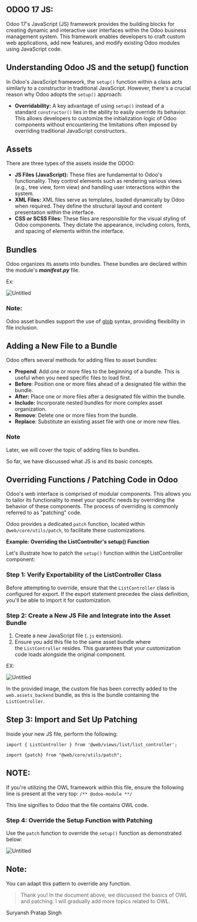 ## ODOO 17 JS:

Odoo 17's JavaScript (JS) framework provides the building blocks for creating dynamic and interactive user interfaces within the Odoo business management system. This framework enables developers to craft custom web applications, add new features, and modify existing Odoo modules using JavaScript code.

## **Understanding Odoo JS and the setup() function**

In Odoo's JavaScript framework, the `setup()` function within a class acts similarly to a constructor in traditional JavaScript. However, there's a crucial reason why Odoo adopts the `setup()` approach:

- **Overridability:** A key advantage of using `setup()` instead of a standard `constructor()` lies in the ability to easily override its behavior. This allows developers to customize the initialization logic of Odoo components without encountering the limitations often imposed by overriding traditional JavaScript constructors..

## Assets

There are three types of the assets inside the ODOO:

- **JS Files (JavaScript):** These files are fundamental to Odoo's functionality. They control elements such as rendering various views (e.g., tree view, form view) and handling user interactions within the system.
- **XML Files:**  XML files serve as templates, loaded dynamically by Odoo when required.  They define the structural layout and content presentation within the interface.
- **CSS or SCSS Files:** These files are responsible for the visual styling of Odoo components. They dictate the appearance, including colors, fonts, and spacing of elements within the interface.

## **Bundles**

Odoo organizes its assets into bundles. These bundles are declared within the module's ***__manifest__.py*** file.

Ex: 

![Untitled](https://prod-files-secure.s3.us-west-2.amazonaws.com/cd67c677-3bbe-491a-ba9d-7c6636182027/51e30b8d-9352-4bb6-98d5-69200558c33f/Untitled.png)

### Note:

Odoo asset bundles support the use of [glob](https://en.wikipedia.org/wiki/Glob_(programming)) syntax, providing flexibility in file inclusion.

## Adding a New File to a Bundle

Odoo offers several methods for adding files to asset bundles:

- **Prepend**: Add one or more files to the beginning of a bundle. This is useful when you need specific files to load first.
- **Before**: Position one or more files ahead of a designated file within the bundle.
- **After:**  Place one or more files after a designated file within the bundle.
- **Include:**  Incorporate nested bundles for more complex asset organization.
- **Remove**:  Delete one or more files from the bundle.
- **Replace**:  Substitute an existing asset file with one or more new files.

### Note

Later, we will cover the topic of adding files to bundles.

So far, we have discussed what JS is and its basic concepts. 

## **Overriding Functions / Patching Code in Odoo**

Odoo's web interface is comprised of modular components. This allows you to tailor its functionality to meet your specific needs by overriding the behavior of these components.  The process of overriding is commonly referred to as "patching" code.

Odoo provides a dedicated `patch` function, located within `@web/core/utils/patch`, to facilitate these customizations.

**Example: Overriding the ListController's setup() Function**

Let's illustrate how to patch the `setup()` function within the ListController component:

### **Step 1: Verify Exportability of the ListController Class**

Before attempting to override, ensure that the `ListController` class is configured for export. If the export statement precedes the class definition, you'll be able to import it for customization.

### **Step 2: Create a New JS File and Integrate into the Asset Bundle**

1. Create a new JavaScript file (`.js` extension).
2. Ensure you add this file to the same asset bundle where the `ListController` resides. This guarantees that your customization code loads alongside the original component.

EX:

![Untitled](https://prod-files-secure.s3.us-west-2.amazonaws.com/cd67c677-3bbe-491a-ba9d-7c6636182027/8493ac58-91d9-4656-b9db-5277a425cbeb/Untitled.png)

In the provided image, the custom file has been correctly added to the `web.assets_backend` bundle, as this is the bundle containing the `ListController`.

## **Step 3: Import and Set Up Patching**

Inside your new JS file, perform the following:

`import { ListController } from '@web/views/list/list_controller';`

`import {patch} from "@web/core/utils/patch";`

## NOTE:

If you're utilizing the OWL framework within this file, ensure the following line is present at the very top:
`/** @odoo-module **/`

This line signifies to Odoo that the file contains OWL code.

### **Step 4: Override the Setup Function with Patching**

Use the `patch` function to override the `setup()` function as demonstrated below:

![Untitled](https://prod-files-secure.s3.us-west-2.amazonaws.com/cd67c677-3bbe-491a-ba9d-7c6636182027/537f7a6f-de0d-4f23-8912-fda05da92455/Untitled.png)

## Note:

You can adapt this pattern to override any function.

> Thank you!
In the document above, we discussed the basics of OWL and patching. I will gradually add more topics related to OWL.

Suryansh Pratap Singh
>
